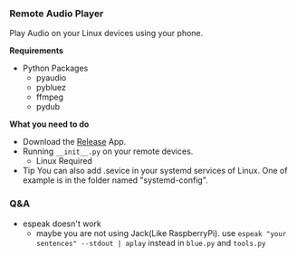 ### Remote Audio Player

Play Audio on your Linux devices using your phone.

**Requirements**

- Python Packages
  - pyaudio
  - pybluez
  - ffmpeg
  - pydub

**What you need to do**

- Download the [Release](https://github.com/Kingtous/RemoteAudioPlayer-Android/releases) App.
- Running `__init__.py` on your remote devices.
  - Linux Required
- Tip
You can also add .sevice in your systemd services of Linux. One of example is in the folder named "systemd-config".
### Q&A
- espeak doesn't work
  - maybe you are not using Jack(Like RaspberryPi). use `espeak "your sentences" --stdout | aplay` instead in `blue.py` and `tools.py`
